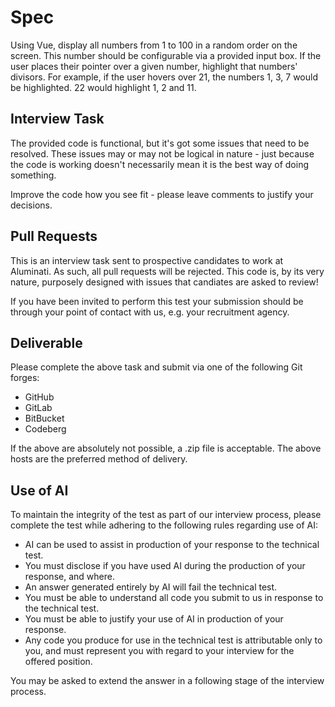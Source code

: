 # Spec

Using Vue, display all numbers from 1 to 100 in a random order on the screen.
This number should be configurable via a provided input box.  If the user places
their pointer over a given number, highlight that numbers' divisors.  For
example, if the user hovers over 21, the numbers 1, 3, 7 would be highlighted.
22 would highlight 1, 2 and 11.


## Interview Task

The provided code is functional, but it's got some issues that need to be
resolved.  These issues may or may not be logical in nature - just because the
code is working doesn't necessarily mean it is the best way of doing something.

Improve the code how you see fit - please leave comments to justify your
decisions.


## Pull Requests

This is an interview task sent to prospective candidates to work at Aluminati.
As such, all pull requests will be rejected.  This code is, by its very nature,
purposely designed with issues that candiates are asked to review!

If you have been invited to perform this test your submission should be through
your point of contact with us, e.g. your recruitment agency.


## Deliverable

Please complete the above task and submit via one of the following Git forges:
* GitHub
* GitLab
* BitBucket
* Codeberg

If the above are absolutely not possible, a .zip file is acceptable.  The above
hosts are the preferred method of delivery.


## Use of AI

To maintain the integrity of the test as part of our interview process, please
complete the test while adhering to the following rules regarding use of AI:
* AI can be used to assist in production of your response to the technical test.
* You must disclose if you have used AI during the production of your response,
  and where.
* An answer generated entirely by AI will fail the technical test.
* You must be able to understand all code you submit to us in response to the
  technical test.
* You must be able to justify your use of AI in production of your response.
* Any code you produce for use in the technical test is attributable only to
  you, and must represent you with regard to your interview for the offered
  position.

You may be asked to extend the answer in a following stage of the interview
process.

